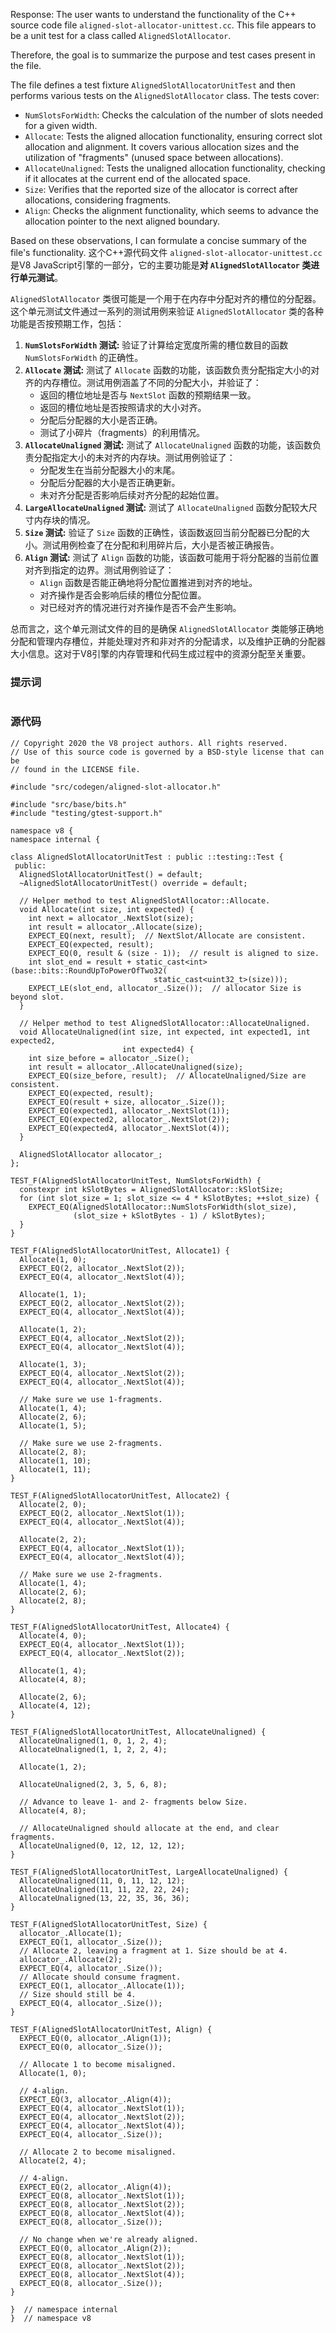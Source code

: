 Response: The user wants to understand the functionality of the C++ source code file `aligned-slot-allocator-unittest.cc`. This file appears to be a unit test for a class called `AlignedSlotAllocator`.

Therefore, the goal is to summarize the purpose and test cases present in the file.

The file defines a test fixture `AlignedSlotAllocatorUnitTest` and then performs various tests on the `AlignedSlotAllocator` class. The tests cover:

- `NumSlotsForWidth`: Checks the calculation of the number of slots needed for a given width.
- `Allocate`: Tests the aligned allocation functionality, ensuring correct slot allocation and alignment. It covers various allocation sizes and the utilization of "fragments" (unused space between allocations).
- `AllocateUnaligned`: Tests the unaligned allocation functionality, checking if it allocates at the current end of the allocated space.
- `Size`: Verifies that the reported size of the allocator is correct after allocations, considering fragments.
- `Align`: Checks the alignment functionality, which seems to advance the allocation pointer to the next aligned boundary.

Based on these observations, I can formulate a concise summary of the file's functionality.
这个C++源代码文件 `aligned-slot-allocator-unittest.cc` 是V8 JavaScript引擎的一部分，它的主要功能是**对 `AlignedSlotAllocator` 类进行单元测试**。

`AlignedSlotAllocator` 类很可能是一个用于在内存中分配对齐的槽位的分配器。这个单元测试文件通过一系列的测试用例来验证 `AlignedSlotAllocator` 类的各种功能是否按预期工作，包括：

1. **`NumSlotsForWidth` 测试:** 验证了计算给定宽度所需的槽位数目的函数 `NumSlotsForWidth` 的正确性。
2. **`Allocate` 测试:**  测试了 `Allocate` 函数的功能，该函数负责分配指定大小的对齐的内存槽位。测试用例涵盖了不同的分配大小，并验证了：
    - 返回的槽位地址是否与 `NextSlot` 函数的预期结果一致。
    - 返回的槽位地址是否按照请求的大小对齐。
    - 分配后分配器的大小是否正确。
    - 测试了小碎片（fragments）的利用情况。
3. **`AllocateUnaligned` 测试:** 测试了 `AllocateUnaligned` 函数的功能，该函数负责分配指定大小的未对齐的内存块。测试用例验证了：
    - 分配发生在当前分配器大小的末尾。
    - 分配后分配器的大小是否正确更新。
    - 未对齐分配是否影响后续对齐分配的起始位置。
4. **`LargeAllocateUnaligned` 测试:**  测试了 `AllocateUnaligned` 函数分配较大尺寸内存块的情况。
5. **`Size` 测试:** 验证了 `Size` 函数的正确性，该函数返回当前分配器已分配的大小。测试用例检查了在分配和利用碎片后，大小是否被正确报告。
6. **`Align` 测试:** 测试了 `Align` 函数的功能，该函数可能用于将分配器的当前位置对齐到指定的边界。测试用例验证了：
    - `Align` 函数是否能正确地将分配位置推进到对齐的地址。
    - 对齐操作是否会影响后续的槽位分配位置。
    - 对已经对齐的情况进行对齐操作是否不会产生影响。

总而言之，这个单元测试文件的目的是确保 `AlignedSlotAllocator` 类能够正确地分配和管理内存槽位，并能处理对齐和非对齐的分配请求，以及维护正确的分配器大小信息。这对于V8引擎的内存管理和代码生成过程中的资源分配至关重要。

### 提示词
```这是目录为v8/test/unittests/codegen/aligned-slot-allocator-unittest.cc的一个c++源代码文件， 请归纳一下它的功能
```

### 源代码
```
// Copyright 2020 the V8 project authors. All rights reserved.
// Use of this source code is governed by a BSD-style license that can be
// found in the LICENSE file.

#include "src/codegen/aligned-slot-allocator.h"

#include "src/base/bits.h"
#include "testing/gtest-support.h"

namespace v8 {
namespace internal {

class AlignedSlotAllocatorUnitTest : public ::testing::Test {
 public:
  AlignedSlotAllocatorUnitTest() = default;
  ~AlignedSlotAllocatorUnitTest() override = default;

  // Helper method to test AlignedSlotAllocator::Allocate.
  void Allocate(int size, int expected) {
    int next = allocator_.NextSlot(size);
    int result = allocator_.Allocate(size);
    EXPECT_EQ(next, result);  // NextSlot/Allocate are consistent.
    EXPECT_EQ(expected, result);
    EXPECT_EQ(0, result & (size - 1));  // result is aligned to size.
    int slot_end = result + static_cast<int>(base::bits::RoundUpToPowerOfTwo32(
                                static_cast<uint32_t>(size)));
    EXPECT_LE(slot_end, allocator_.Size());  // allocator Size is beyond slot.
  }

  // Helper method to test AlignedSlotAllocator::AllocateUnaligned.
  void AllocateUnaligned(int size, int expected, int expected1, int expected2,
                         int expected4) {
    int size_before = allocator_.Size();
    int result = allocator_.AllocateUnaligned(size);
    EXPECT_EQ(size_before, result);  // AllocateUnaligned/Size are consistent.
    EXPECT_EQ(expected, result);
    EXPECT_EQ(result + size, allocator_.Size());
    EXPECT_EQ(expected1, allocator_.NextSlot(1));
    EXPECT_EQ(expected2, allocator_.NextSlot(2));
    EXPECT_EQ(expected4, allocator_.NextSlot(4));
  }

  AlignedSlotAllocator allocator_;
};

TEST_F(AlignedSlotAllocatorUnitTest, NumSlotsForWidth) {
  constexpr int kSlotBytes = AlignedSlotAllocator::kSlotSize;
  for (int slot_size = 1; slot_size <= 4 * kSlotBytes; ++slot_size) {
    EXPECT_EQ(AlignedSlotAllocator::NumSlotsForWidth(slot_size),
              (slot_size + kSlotBytes - 1) / kSlotBytes);
  }
}

TEST_F(AlignedSlotAllocatorUnitTest, Allocate1) {
  Allocate(1, 0);
  EXPECT_EQ(2, allocator_.NextSlot(2));
  EXPECT_EQ(4, allocator_.NextSlot(4));

  Allocate(1, 1);
  EXPECT_EQ(2, allocator_.NextSlot(2));
  EXPECT_EQ(4, allocator_.NextSlot(4));

  Allocate(1, 2);
  EXPECT_EQ(4, allocator_.NextSlot(2));
  EXPECT_EQ(4, allocator_.NextSlot(4));

  Allocate(1, 3);
  EXPECT_EQ(4, allocator_.NextSlot(2));
  EXPECT_EQ(4, allocator_.NextSlot(4));

  // Make sure we use 1-fragments.
  Allocate(1, 4);
  Allocate(2, 6);
  Allocate(1, 5);

  // Make sure we use 2-fragments.
  Allocate(2, 8);
  Allocate(1, 10);
  Allocate(1, 11);
}

TEST_F(AlignedSlotAllocatorUnitTest, Allocate2) {
  Allocate(2, 0);
  EXPECT_EQ(2, allocator_.NextSlot(1));
  EXPECT_EQ(4, allocator_.NextSlot(4));

  Allocate(2, 2);
  EXPECT_EQ(4, allocator_.NextSlot(1));
  EXPECT_EQ(4, allocator_.NextSlot(4));

  // Make sure we use 2-fragments.
  Allocate(1, 4);
  Allocate(2, 6);
  Allocate(2, 8);
}

TEST_F(AlignedSlotAllocatorUnitTest, Allocate4) {
  Allocate(4, 0);
  EXPECT_EQ(4, allocator_.NextSlot(1));
  EXPECT_EQ(4, allocator_.NextSlot(2));

  Allocate(1, 4);
  Allocate(4, 8);

  Allocate(2, 6);
  Allocate(4, 12);
}

TEST_F(AlignedSlotAllocatorUnitTest, AllocateUnaligned) {
  AllocateUnaligned(1, 0, 1, 2, 4);
  AllocateUnaligned(1, 1, 2, 2, 4);

  Allocate(1, 2);

  AllocateUnaligned(2, 3, 5, 6, 8);

  // Advance to leave 1- and 2- fragments below Size.
  Allocate(4, 8);

  // AllocateUnaligned should allocate at the end, and clear fragments.
  AllocateUnaligned(0, 12, 12, 12, 12);
}

TEST_F(AlignedSlotAllocatorUnitTest, LargeAllocateUnaligned) {
  AllocateUnaligned(11, 0, 11, 12, 12);
  AllocateUnaligned(11, 11, 22, 22, 24);
  AllocateUnaligned(13, 22, 35, 36, 36);
}

TEST_F(AlignedSlotAllocatorUnitTest, Size) {
  allocator_.Allocate(1);
  EXPECT_EQ(1, allocator_.Size());
  // Allocate 2, leaving a fragment at 1. Size should be at 4.
  allocator_.Allocate(2);
  EXPECT_EQ(4, allocator_.Size());
  // Allocate should consume fragment.
  EXPECT_EQ(1, allocator_.Allocate(1));
  // Size should still be 4.
  EXPECT_EQ(4, allocator_.Size());
}

TEST_F(AlignedSlotAllocatorUnitTest, Align) {
  EXPECT_EQ(0, allocator_.Align(1));
  EXPECT_EQ(0, allocator_.Size());

  // Allocate 1 to become misaligned.
  Allocate(1, 0);

  // 4-align.
  EXPECT_EQ(3, allocator_.Align(4));
  EXPECT_EQ(4, allocator_.NextSlot(1));
  EXPECT_EQ(4, allocator_.NextSlot(2));
  EXPECT_EQ(4, allocator_.NextSlot(4));
  EXPECT_EQ(4, allocator_.Size());

  // Allocate 2 to become misaligned.
  Allocate(2, 4);

  // 4-align.
  EXPECT_EQ(2, allocator_.Align(4));
  EXPECT_EQ(8, allocator_.NextSlot(1));
  EXPECT_EQ(8, allocator_.NextSlot(2));
  EXPECT_EQ(8, allocator_.NextSlot(4));
  EXPECT_EQ(8, allocator_.Size());

  // No change when we're already aligned.
  EXPECT_EQ(0, allocator_.Align(2));
  EXPECT_EQ(8, allocator_.NextSlot(1));
  EXPECT_EQ(8, allocator_.NextSlot(2));
  EXPECT_EQ(8, allocator_.NextSlot(4));
  EXPECT_EQ(8, allocator_.Size());
}

}  // namespace internal
}  // namespace v8
```